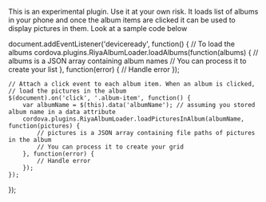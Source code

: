 This is an experimental plugin. Use it at your own risk. It loads list of albums in your phone and once the album items are clicked it can be used to display pictures in them. Look at a sample code below

document.addEventListener('deviceready', function() {
    // To load the albums
    cordova.plugins.RiyaAlbumLoader.loadAlbums(function(albums) {
        // albums is a JSON array containing album names
        // You can process it to create your list
    }, function(error) {
        // Handle error
    });

    // Attach a click event to each album item. When an album is clicked,
    // load the pictures in the album
    $(document).on('click', '.album-item', function() {
        var albumName = $(this).data('albumName'); // assuming you stored album name in a data attribute
        cordova.plugins.RiyaAlbumLoader.loadPicturesInAlbum(albumName, function(pictures) {
            // pictures is a JSON array containing file paths of pictures in the album
            // You can process it to create your grid
        }, function(error) {
            // Handle error
        });
    });
});
